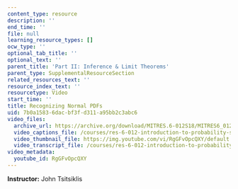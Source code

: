 ```yaml
---
content_type: resource
description: ''
end_time: ''
file: null
learning_resource_types: []
ocw_type: ''
optional_tab_title: ''
optional_text: ''
parent_title: 'Part II: Inference & Limit Theorems'
parent_type: SupplementalResourceSection
related_resources_text: ''
resource_index_text: ''
resourcetype: Video
start_time: ''
title: Recognizing Normal PDFs
uid: 7b0a1583-6dac-bf3f-d311-a95bb2c3abc6
video_files:
  archive_url: https://archive.org/download/MITRES.6-012S18/MITRES6_012S18_L15-02_300k.mp4
  video_captions_file: /courses/res-6-012-introduction-to-probability-spring-2018/c7e465bb25125e3ca3649ef5cc97456a_RgGFvOpcQXY.vtt
  video_thumbnail_file: https://img.youtube.com/vi/RgGFvOpcQXY/default.jpg
  video_transcript_file: /courses/res-6-012-introduction-to-probability-spring-2018/f1e23128d39e5c818558afc529c0616e_RgGFvOpcQXY.pdf
video_metadata:
  youtube_id: RgGFvOpcQXY
---
```


**Instructor:** John Tsitsiklis



